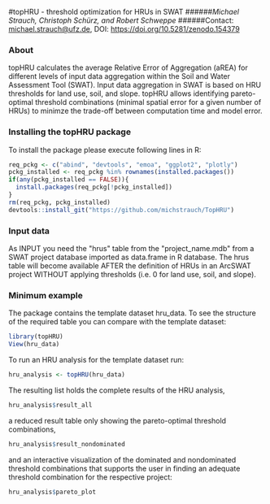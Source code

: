 #topHRU - threshold optimization for HRUs in SWAT
######*Michael Strauch, Christoph Schürz, and Robert Schweppe*
######Contact: michael.strauch@ufz.de, DOI: https://doi.org/10.5281/zenodo.154379

### About
topHRU calculates the average Relative Error of Aggregation (aREA) for different levels of input data aggregation within the Soil and Water Assessment Tool (SWAT). Input data aggregation in SWAT is based on HRU thresholds for land use, soil, and slope. topHRU allows identifying pareto-optimal threshold combinations (minimal spatial error for a given number of HRUs) to minimze the trade-off between computation time and model error.

### Installing the topHRU package
To install the package please execute following lines in R:


```r
req_pckg <- c("abind", "devtools", "emoa", "ggplot2", "plotly")
pckg_installed <- req_pckg %in% rownames(installed.packages())
if(any(pckg_installed == FALSE)){
  install.packages(req_pckg[!pckg_installed])
}
rm(req_pckg, pckg_installed)
devtools::install_git("https://github.com/michstrauch/TopHRU")
```

### Input data
As INPUT you need the "hrus" table from the "project_name.mdb" from a SWAT project database imported as data.frame in R database. The hrus table will become available AFTER the definition of HRUs in an ArcSWAT project WITHOUT applying thresholds 
(i.e. 0 for land use, soil, and slope).

### Minimum example
The package contains the template dataset hru_data. 
To see the structure of the required table you can compare with the template dataset:

```r
library(topHRU)
View(hru_data)
```


To run an HRU analysis for the template dataset run:

```r
hru_analysis <- topHRU(hru_data)
```

The resulting list holds the complete results of the HRU analysis,

```r
hru_analysis$result_all
```

a reduced result table only showing the pareto-optimal threshold combinations,

```r
hru_analysis$result_nondominated
```

and an interactive visualization of the dominated and nondominated threshold combinations that supports the user in finding an adequate threshold combination for the respective project:

```r
hru_analysis$pareto_plot
```

